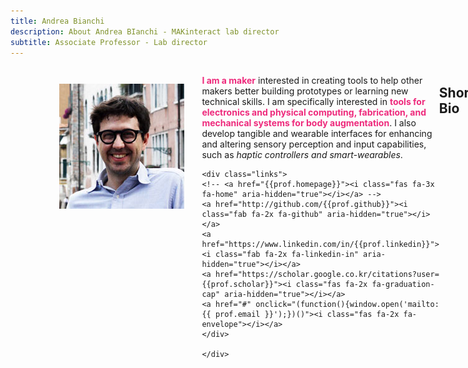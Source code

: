 ```yaml
---
title: Andrea Bianchi
description: About Andrea BIanchi - MAKinteract lab director
subtitle: Associate Professor - Lab director
---
```


<head>
<style>
    .profile {
        display: flex;
        flex-direction: row;
        width: 80%;
        margin: auto;
    }
    
    @media (max-width: 600px) {              
        .profile {
            flex-direction: column;
        }    
    }

    .profile strong{
        color: #EE2A7C;
    }

    .profile img{
        margin: 2em;
        height: 200px;
        width: 200px;
    }

  
  
    .links {
        display: flex;
        justify-content: space-between;
        width: 60%;
        margin: auto;
        margin-top: 2em;
    }

    .links a {
        flex-grow: 1;
    }

</style>
</head>


<div class="profile">
<img src="/images/people/andrea_bianchi.jpg" alt="{{prof.name}}" class="rounded-circle">
<div class="description">
<p>
    <strong>I am a maker</strong> interested in creating tools to help other makers better building prototypes or learning new technical skills. I am specifically interested in <strong>tools for electronics and physical computing, fabrication, and mechanical systems for body augmentation</strong>. I also develop tangible and wearable interfaces for enhancing and altering sensory perception and input capabilities, such as <i>haptic controllers and smart-wearables</i>. 
    </p>

    <div class="links">
    <!-- <a href="{{prof.homepage}}"><i class="fas fa-3x fa-home" aria-hidden="true"></i></a> -->
    <a href="http://github.com/{{prof.github}}"><i class="fab fa-2x fa-github" aria-hidden="true"></i></a>
    <a href="https://www.linkedin.com/in/{{prof.linkedin}}"><i class="fab fa-2x fa-linkedin-in" aria-hidden="true"></i></a>
    <a href="https://scholar.google.co.kr/citations?user={{prof.scholar}}"><i class="fas fa-2x fa-graduation-cap" aria-hidden="true"></i></a>
    <a href="#" onclick="(function(){window.open('mailto:{{ prof.email }}');})()"><i class="fas fa-2x fa-envelope"></i></a>
    </div>

    </div>
</div>


## Short Bio
Andrea Bianchi (Korean: 안두리) received his [Ph.D. from KAIST](https://ct.kaist.ac.kr/main.php?lang=1) in 2012, his Master's in Computer Science from [NYU](http://www.nyu.edu) and his Laurea (BSc+MS) in business administration from [Bocconi University](https://www.unibocconi.eu/wps/wcm/connect/bocconi/sitopubblico_en/navigation+tree/home). Before joining [KAIST](https://www.kaist.ac.kr/en), he worked at [Sungkyunkwan University](http://www.skku.edu/eng/index.do) as a faculty member in the Department of Computer Science, and as a video game programmer for a New York startup after earning his Master's degree. Andrea has an _Erdős number_ of 3 and collects [eyeglasses](https://alsoplantsfly.com/images/pictures/profile/glasses.jpg).

## Experience

**KAIST**
* **Associate Professor** - Department of Industrial Design (9/2019 - present)
* **Assistant Professor** - Department of Industrial Design (9/2015 - 8/2019)

**Sungkyunkwan University**
* **Assistant Professor** - Department of Computer Science (3/2013 - 8/2015)


## Awards 
* **KAIST 2020 Technology Innovation Award (공과대학 2020 기술혁신 우수상)**
* **Excellence Teaching Award Fall 2017** Industrial Design, KAIST
* **Best Paper Award** UIST 2020
* **Best Paper Award** MobileHCI 2013
* **Best Paper Award** HCI Korea 2018
* **Best Paper Award** HCI Korea 2015
* **Honorable Mention Award** MobileHCI 2017
* **Honorable Mention Award** MobileHCI 2016
* **Best Poster Award** UIST 2016


## Academic Services
**Program committee and editor**
* CHI 2015/16/18/19/21
* UIST 2020
* DIS 2018/20
* TEI 2016/18
* SIGGRAPH E-Tech 2019
* IEEE TOH 2020/2021 guest editor
* Eurohaptics 2018
* DESFORM 2017
* IMCOM 2015

**Conference chair**
* TEI 2022 poster co-chair
* TEI 2020 Student design challenge co-chair
* TEI 2017 WIP chair
* Korea HCI 2021 International Chair
* Mobile HCI 2021 poster co-chair
* Mobile HCI 2019 Web chair 
* ISS 2019 Poster co-chair 
* Asia Haptics 2018 demo co-chair
* IEEE World Haptics 2013 art chair 
* HAID 2013 poster chair


## Teaching
**ID311 - Software Prototyping**
* Fall: 2016, 2017
* Spring: 2016, 2018-2020

**ID220 - Interaction Prototyping**
* Fall: 2018-2020

**ID307 - Interface Design**
* Spring 2016, 2017